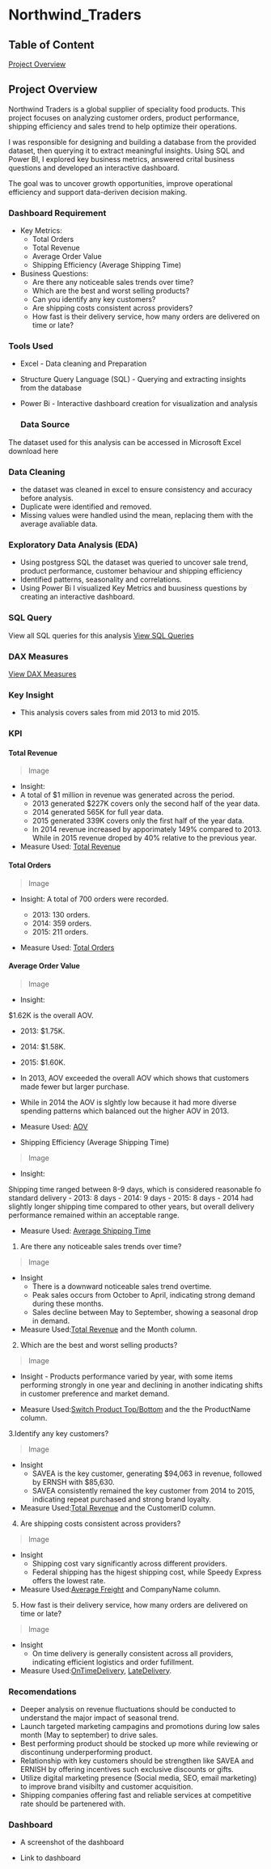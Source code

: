 # Northwind_Traders

## Table of Content
[Project Overview](#project-overview)

## Project Overview
Northwind Traders is a global supplier of speciality food products. This project focuses on analyzing customer orders, product performance, shipping efficiency and sales trend to help optimize their operations. 

I was responsible for designing and building a database from the provided dataset, then querying it to extract meaningful insights. Using SQL and Power BI, I explored key business metrics, answered crital business questions and developed an interactive dashboard.

The goal was to uncover growth opportunities, improve operational efficiency and support data-deriven decision making.

### Dashboard Requirement

 - Key Metrics:
    - Total Orders
    - Total Revenue
    - Average Order Value
    - Shipping Efficiency (Average Shipping Time)
- Business Questions:
    - Are there any noticeable sales trends over time?
    - Which are the best and worst selling products?
    - Can you identify any key customers?
    - Are shipping costs consistent across providers?
    - How fast is their delivery service, how many orders are delivered on time or late?

### Tools Used
- Excel - Data cleaning and Preparation
- Structure Query Language (SQL) - Querying and extracting insights from the database
- Power Bi - Interactive dashboard creation for visualization and analysis

  ### Data Source
The dataset used for this analysis can be accessed in Microsoft Excel download here

### Data Cleaning
- the dataset was cleaned in excel to ensure consistency and accuracy before analysis.
- Duplicate were identified and removed.
- Missing values were handled usind the mean, replacing them with the average avaliable data.

### Exploratory Data Analysis (EDA)
- Using postgress SQL the dataset was queried to uncover sale trend, product performance, customer behaviour and shipping efficiency
- Identified patterns, seasonality and correlations.
- Using Power Bi I visualized Key Metrics and buusiness questions by creating an interactive dashboard. 

### SQL Query
View all SQL queries for this analysis [View SQL Queries](./SQL_docuentation.md)   

### DAX Measures
[View DAX Measures](./DAX_Measures.md)   

### Key Insight 
- This analysis covers sales from mid 2013 to mid 2015.
### KPI
#### Total Revenue
> Image
- Insight:
- A total of $1 million in revenue was generated across the period.
     - 2013 generated $227K covers only the second half of the year data.
     - 2014 generated 565K for full year data.
     - 2015 generated 339K covers only the first half of the year data.
     - In 2014 revenue increased by apporimately 149% compared to 2013. While in 2015 revenue droped by 40% relative to the previous year.    
- Measure Used: [Total Revenue](DAX_Measures.md#total-revenue)
 
#### Total Orders
> Image
- Insight:
 A total of 700 orders were recorded.
     - 2013: 130 orders.
     - 2014: 359 orders.
     - 2015: 211 orders.
  
- Measure Used: [Total Orders](DAX_Measures.md#total-orders)
  
#### Average Order Value
> Image
- Insight:

$1.62K is the overall AOV.
   - 2013: $1.75K.
   - 2014: $1.58K.
   - 2015: $1.60K.
   - In 2013, AOV exceeded the overall AOV which shows that customers made fewer but larger purchase.
   - While in 2014 the AOV is slghtly low because it had more diverse spending patterns which balanced out the higher AOV in 2013.
 

- Measure Used: [AOV](DAX_Measures.md#aov)

- Shipping Efficiency (Average Shipping Time)
> Image
- Insight:

Shipping time ranged between 8-9 days, which is considered reasonable fo standard delivery
    - 2013: 8 days
    - 2014: 9 days
    - 2015: 8 days
    - 2014 had slightly longer shipping time compared to other years, but overall delivery performance remained within an acceptable range.

- Measure Used: [Average Shipping Time](DAX_Measures.md#average-shipping-time)


1. Are there any noticeable sales trends over time?
> Image
- Insight
   - There is a downward noticeable sales trend overtime.
   - Peak sales occurs from October to April, indicating strong demand during these months.
   - Sales decline between May to September, showing a seasonal drop in demand.
- Measure Used:[Total Revenue](DAX_Measures.md#total-revenue) and the Month column.

 2. Which are the best and worst selling products?
> Image
- Insight
       - Products performance varied by year, with some items performing strongly in one year and declining in another indicating shifts in customer preference and market demand.
 
- Measure Used:[Switch Product Top/Bottom](DAX_Measures.md#swith-product-top-bottom) and the the ProductName column.
 
3.Identify any key customers?
> Image
- Insight
   - SAVEA is the key customer, generating $94,063 in revenue, followed by ERNSH with $85,630.
   - SAVEA consistently remained the key customer from 2014 to 2015, indicating repeat purchased and strong brand loyalty.
- Measure Used:[Total Revenue](DAX_Measures.md#total-revenue) and the CustomerID column.
     
4. Are shipping costs consistent across providers?
> Image
- Insight
   -  Shipping cost vary significantly across different providers.
   -  Federal shipping has the higest shipping cost, while Speedy Express offers the lowest rate.
- Measure Used:[Average Freight](DAX_Measures.md#average-freight) and CompanyName column.
 
5. How fast is their delivery service, how many orders are delivered on time or late?
> Image
- Insight
  - On time delivery is generally consistent across all providers, indicating efficient logistics and order fufillment.
- Measure Used:[OnTimeDelivery](DAX_Measures.md#on-time-delivery), [LateDelivery](DAX_Measures.md#late-delivery).

### Recomendations
- Deeper analysis on revenue fluctuations should be conducted to understand the major impact of seasonal trend.
- Launch targeted marketing campagins and promotions during low sales month (May to september) to drive sales.
- Best performing product should be stocked up more while reviewing or discontinung underperforming product. 
- Relationship with key customers should be strengthen like SAVEA and ERNISH by offering incentives such exclusive discounts or gifts.
- Utilize digital marketing presence (Social media, SEO, email marketing) to  improve brand visibilty and customer acquisition.
- Shipping companies offering fast and reliable services at competitive rate should be partenered with.

### Dashboard
- A screenshot of the dashboard

- Link to dashboard
